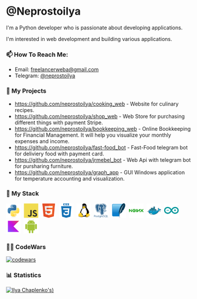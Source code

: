 # @Neprostoilya

I'm a Python developer who is passionate about developing applications.

I'm interested in web development and building various applications.

### 📫 How To Reach Me:

- Email: [freelancerweba@gmail.com](freelancerweba@gmail.com)
- Telegram: [@neprostoilya](https://t.me/neprostoilya)



### 🌱 My Projects                                    

 - https://github.com/neprostoilya/cooking_web  -  Website for culinary recipes.
 - https://github.com/neprostoilya/shop_web  -  Web Store for purchasing different things with payment Stripe.
 - https://github.com/neprostoilya/bookkeeping_web  -  Online Bookkeeping for Financial Management. It will help you visualize your monthly expenses and income.
 - https://github.com/neprostoilya/fast-food_bot  -  Fast-Food telegram bot for deliviery food with payment card.
 - https://github.com/neprostoilya/jrmebel_bot  -  Web Api with telegram bot for pursharing furniture.
 - https://github.com/neprostoilya/graph_app  -  GUI Windows application for temperature accounting and visualization.


### 💼 My Stack
<div>
  <img src="https://github.com/devicons/devicon/blob/master/icons/python/python-original.svg" title="Python" alt="Python" width="40" height="40"/>&nbsp;
  <img src="https://github.com/devicons/devicon/blob/master/icons/javascript/javascript-original.svg" title="JavaScript" alt="JavaScript" width="40" height="40"/>&nbsp;
  <img src="https://github.com/devicons/devicon/blob/master/icons/html5/html5-original.svg" title="HTML5" alt="HTML" width="40" height="40"/>&nbsp;
  <img src="https://github.com/devicons/devicon/blob/master/icons/css3/css3-plain-wordmark.svg"  title="CSS3" alt="CSS" width="40" height="40"/>&nbsp;
  <img src="https://github.com/devicons/devicon/blob/master/icons/linux/linux-original.svg" title="linux" alt="linux" width="40" height="40"/>&nbsp;
  <img src="https://github.com/devicons/devicon/blob/master/icons/postgresql/postgresql-plain-wordmark.svg" title="postgresql" alt="postgresql" width="40" height="40"/>&nbsp;
  <img src="https://github.com/devicons/devicon/blob/master/icons/sqlite/sqlite-original.svg" title="sqlite" alt="sqlite" width="40" height="40"/>&nbsp;
  <img src="https://github.com/devicons/devicon/blob/master/icons/nginx/nginx-original.svg" title="nginx" alt="nginx " width="40" height="40"/>&nbsp;
  <img src="https://github.com/devicons/devicon/blob/master/icons/docker/docker-original.svg" title="docker" alt="docker" width="40" height="40"/>&nbsp;
  <img src="https://github.com/devicons/devicon/blob/master/icons/arduino/arduino-original.svg" title="arduino" alt="arduino" width="40" height="40"/>&nbsp; 
  <img src="https://github.com/devicons/devicon/blob/master/icons/kotlin/kotlin-original.svg" title="kotlin" alt="kotlin" width="40" height="40"/>&nbsp; 
  <img src="https://github.com/devicons/devicon/blob/master/icons/android/android-original.svg" title="android" alt="android" width="40" height="40"/>&nbsp; 
 
</div>


### 👨‍💻 CodeWars
[![codewars](https://www.codewars.com/users/neprostoilya/badges/large)](https://www.codewars.com/users/neprostoilya)   

### 📊 Statistics

[![Ilya Chaplenko's](https://github-readme-stats.vercel.app/api?username=neprostoilya&show_icons=true&theme=transparent))](https://github.com/neprostoilya/github-readme-stats)



